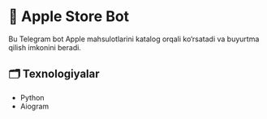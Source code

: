 # 🍏 Apple Store Bot

Bu Telegram bot Apple mahsulotlarini katalog orqali ko‘rsatadi va buyurtma qilish imkonini beradi.

## 🗂 Texnologiyalar
- Python
- Aiogram

